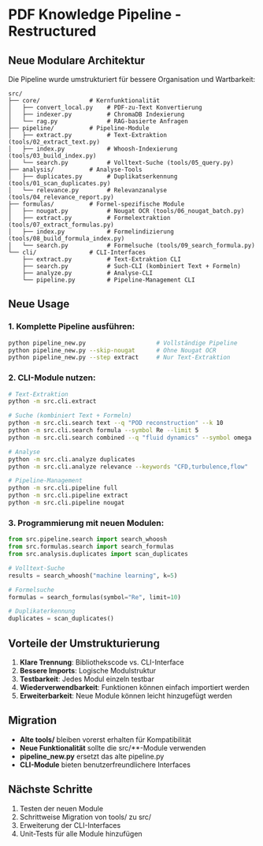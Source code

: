 # PDF Knowledge Pipeline - Restructured

## Neue Modulare Architektur

Die Pipeline wurde umstrukturiert für bessere Organisation und Wartbarkeit:

```
src/
├── core/              # Kernfunktionalität
│   ├── convert_local.py    # PDF-zu-Text Konvertierung
│   ├── indexer.py          # ChromaDB Indexierung
│   └── rag.py              # RAG-basierte Anfragen
├── pipeline/          # Pipeline-Module
│   ├── extract.py          # Text-Extraktion (tools/02_extract_text.py)
│   ├── index.py            # Whoosh-Indexierung (tools/03_build_index.py)
│   └── search.py           # Volltext-Suche (tools/05_query.py)
├── analysis/          # Analyse-Tools
│   ├── duplicates.py       # Duplikatserkennung (tools/01_scan_duplicates.py)
│   └── relevance.py        # Relevanzanalyse (tools/04_relevance_report.py)
├── formulas/          # Formel-spezifische Module
│   ├── nougat.py           # Nougat OCR (tools/06_nougat_batch.py)
│   ├── extract.py          # Formelextraktion (tools/07_extract_formulas.py)
│   ├── index.py            # Formelindizierung (tools/08_build_formula_index.py)
│   └── search.py           # Formelsuche (tools/09_search_formula.py)
└── cli/               # CLI-Interfaces
    ├── extract.py          # Text-Extraktion CLI
    ├── search.py           # Such-CLI (kombiniert Text + Formeln)
    ├── analyze.py          # Analyse-CLI
    └── pipeline.py         # Pipeline-Management CLI
```

## Neue Usage

### 1. Komplette Pipeline ausführen:
```bash
python pipeline_new.py                    # Vollständige Pipeline
python pipeline_new.py --skip-nougat      # Ohne Nougat OCR
python pipeline_new.py --step extract     # Nur Text-Extraktion
```

### 2. CLI-Module nutzen:
```bash
# Text-Extraktion
python -m src.cli.extract

# Suche (kombiniert Text + Formeln)
python -m src.cli.search text --q "POD reconstruction" --k 10
python -m src.cli.search formula --symbol Re --limit 5
python -m src.cli.search combined --q "fluid dynamics" --symbol omega

# Analyse
python -m src.cli.analyze duplicates
python -m src.cli.analyze relevance --keywords "CFD,turbulence,flow"

# Pipeline-Management
python -m src.cli.pipeline full
python -m src.cli.pipeline extract
python -m src.cli.pipeline nougat
```

### 3. Programmierung mit neuen Modulen:
```python
from src.pipeline.search import search_whoosh
from src.formulas.search import search_formulas
from src.analysis.duplicates import scan_duplicates

# Volltext-Suche
results = search_whoosh("machine learning", k=5)

# Formelsuche
formulas = search_formulas(symbol="Re", limit=10)

# Duplikaterkennung
duplicates = scan_duplicates()
```

## Vorteile der Umstrukturierung

1. **Klare Trennung**: Bibliothekscode vs. CLI-Interface
2. **Bessere Imports**: Logische Modulstruktur
3. **Testbarkeit**: Jedes Modul einzeln testbar
4. **Wiederverwendbarkeit**: Funktionen können einfach importiert werden
5. **Erweiterbarkeit**: Neue Module können leicht hinzugefügt werden

## Migration

- **Alte tools/** bleiben vorerst erhalten für Kompatibilität
- **Neue Funktionalität** sollte die src/**-Module verwenden
- **pipeline_new.py** ersetzt das alte pipeline.py
- **CLI-Module** bieten benutzerfreundlichere Interfaces

## Nächste Schritte

1. Testen der neuen Module
2. Schrittweise Migration von tools/ zu src/
3. Erweiterung der CLI-Interfaces
4. Unit-Tests für alle Module hinzufügen